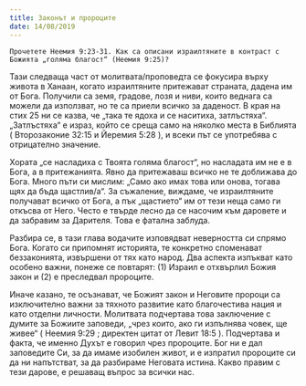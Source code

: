 ```yaml
---
title: Законът и пророците
date: 14/08/2019
---
```


`Прочетете Неемия 9:23-31. Как са описани израилтяните в контраст с Божията „голяма благост“ (Неемия 9:25)?`

Тази следваща част от молитвата/проповедта се фокусира върху живота в Ханаан, когато израилтяните притежават страната, дадена им от Бога. Получили са земя, градове, лозя и ниви, които веднага са можели да използват, но те са приели всичко за даденост. В края на стих 25 ни се казва, че „така те ядоха и се наситиха, затлъстяха“. „Затлъстяха“ е израз, който се среща само на няколко места в Библията ( Второзаконие 32:15 и Йеремия 5:28 ), и всеки път се употребява с отрицателно значение.

Хората „се насладиха с Твоята голяма благост“, но насладата им не е в Бога, а в притежанията. Явно да притежаваш всичко не те доближава до Бога. Много пъти си мислим: „Само ако имах това или онова, тогава щях да бъда щастлив/а“. За съжаление, виждаме, че израилтяните получават всичко от Бога, а пък „щастието“ им от тези неща само ги откъсва от Него. Често е твърде лесно да се насочим към даровете и да забравим за Дарителя. Това е фатална заблуда.

Разбира се, в тази глава водачите изповядват неверността си спрямо Бога. Когато си припомнят историята, те конкретно споменават беззаконията, извършени от тях като народ. Два аспекта изпъкват като особено важни, понеже се повтарят: (1) Израил е отхвърлил Божия закон и (2) е преследвал пророците.

Иначе казано, те осъзнават, че Божият закон и Неговите пророци са изключително важни за тяхното развитие като благочестива нация и като отделни личности. Молитвата подчертава това заключение с думите за Божиите заповеди, „чрез които, ако ги изпълнява човек, ще живее“ ( Неемия 9:29 ; директен цитат от Левит 18:5 ). Подчертава и факта, че именно Духът е говорил чрез пророците. Бог ни е дал заповедите Си, за да имаме изобилен живот, и е изпратил пророците си да ни напътстват, за да разбираме Неговата истина. Какво правим с тези дарове, е решаващ въпрос за всички нас.